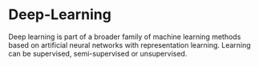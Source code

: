 # Deep-Learning
Deep learning is part of a broader family of machine learning methods based on artificial neural networks with representation learning. Learning can be supervised, semi-supervised or unsupervised.

